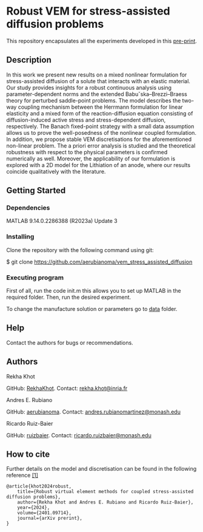 # Robust VEM for stress-assisted diffusion problems

This repository encapsulates all the experiments developed in this [pre-print](https://arxiv.org/abs/2401.09714).

## Description
In this work we present new results on a mixed nonlinear formulation for stress-assisted diffusion of a solute that interacts with an elastic material. Our study provides insights for a robust continuous analysis using parameter-dependent norms and the extended Babuˇska–Brezzi–Braess theory for perturbed saddle-point problems. The model describes the two-way coupling mechanism between the Herrmann formulation for linear elasticity and a mixed form of the reaction-diffusion equation consisting of diffusion-induced active stress and stress-dependent diffusion, respectively. The Banach fixed-point strategy with a small data assumption allows us to prove the well-posedness of the nonlinear coupled formulation. In addition, we propose stable VEM discretisations for the aforementioned non-linear problem. The a priori error analysis is studied and the theoretical robustness with respect to the physical parameters is confirmed numerically as well. Moreover, the applicability of our formulation is explored with a 2D model for the Lithiation of an anode, where our results coincide qualitatively with the literature.

## Getting Started

### Dependencies

MATLAB 9.14.0.2286388 (R2023a) Update 3

### Installing

Clone the repository with the following command using git:

$ git clone https://github.com/aerubianoma/vem_stress_assisted_diffusion

### Executing program

First of all, run the code init.m this allows you to set up MATLAB in the required folder. Then, run the desired experiment.

To change the manufacture solution or parameters go to [data](data) folder.

## Help

Contact the authors for bugs or recommendations.

## Authors

Rekha Khot

GitHub: [RekhaKhot](https://github.com/RekhaKhot).
Contact: rekha.khot@inria.fr

Andres E. Rubiano

GitHub: [aerubianoma](https://github.com/aerubianoma).
Contact: andres.rubianomartinez@monash.edu

Ricardo Ruiz-Baier

GitHub: [ruizbaier](https://github.com/ruizbaier).
Contact: ricardo.ruizbaier@monash.edu

## How to cite
Further details on the model and discretisation can be found in the following reference [[1]](https://arxiv.org/abs/2401.09714)
```
@article{khot2024robust,
    title={Robust virtual element methods for coupled stress-assisted diffusion problems},
    author={Rekha Khot and Andres E. Rubiano and Ricardo Ruiz-Baier},
    year={2024},
    volume={2401.09714},
    journal={arXiv prerint},
}
```


